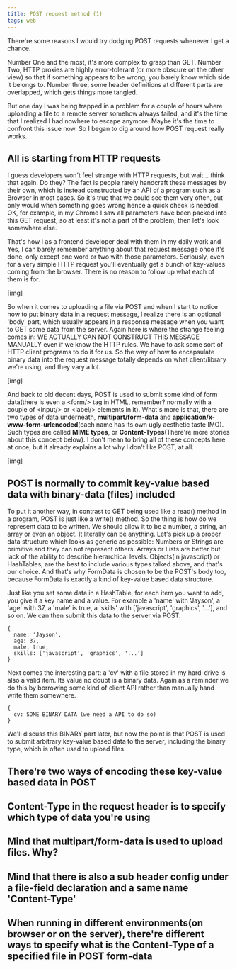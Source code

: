 ```yaml
---
title: POST request method (1)
tags: web
---
```


There're some reasons I would try dodging POST requests whenever I get a chance. 

Number One and the most, it's more complex to grasp than GET. Number Two, HTTP proxies are highly error-tolerant (or more obscure on the other view) so that if something appears to be wrong, you barely know which side it belongs to. Number three, some header definitions at different parts are overlapped, which gets things more tangled.

But one day I was being trapped in a problem for a couple of hours where uploading a file to a remote server somehow always failed, and it's the time that I realized I had nowhere to escape anymore. Maybe it's the time to confront this issue now. So I began to dig around how POST request really works.

## All is starting from HTTP requests
I guess developers won't feel strange with HTTP requests, but wait... think that again. Do they? The fact is people rarely handcraft these messages by their own, which is instead constructed by an API of a program such as a Browser in most cases. So it's true that we could see them very often, but only would when something goes wrong hence a quick check is needed. OK, for example, in my Chrome I saw all parameters have been packed into this GET request, so at least it's not a part of the problem, then let's look somewhere else.

That's how I as a frontend developer deal with them in my daily work and Yes, I can barely remember anything about that request message once it's done, only except one word or two with those parameters. Seriously, even for a very simple HTTP request you'll eventually get a bunch of key-values coming from the browser. There is no reason to follow up what each of them is for.

[img]

So when it comes to uploading a file via POST and when I start to notice how to put binary data in a request message, I realize there is an optional 'body' part, which usually appears in a response message when you want to GET some data from the server. Again here is where the strange feeling comes in: WE ACTUALLY CAN NOT CONSTRUCT THIS MESSAGE MANUALLY even if we know the HTTP rules. We have to ask some sort of HTTP client programs to do it for us. So the way of how to encapsulate binary data into the request message totally depends on what client/library we're using, and they vary a lot.

[img]

And back to old decent days, POST is used to submit some kind of form data(there is even a \<form/\> tag in HTML, remember? normally with a couple of \<input/\> or \<label/\> elements in it). What's more is that, there are two types of data underneath, **multipart/form-data** and **application/x-www-form-urlencoded**(each name has its own ugly aesthetic taste IMO). Such types are called **MIME types**, or **Content-Types**(There're more stories about this concept below). I don't mean to bring all of these concepts here at once, but it already explains a lot why I don't like POST, at all.

[img]

## POST is normally to commit key-value based data with binary-data (files) included
To put it another way, in contrast to GET being used like a read() method in a program, POST is just like a write() method. So the thing is how do we represent data to be written. We should allow it to be a number, a string, an array or even an object. It literally can be anything. Let's pick up a proper data structure which looks as generic as possible: Numbers or Strings are primitive and they can not represent others. Arrays or Lists are better but lack of the ability to describe hierarchical levels. Objects(in javascript) or HashTables, are the best to include various types talked above, and that's our choice. And that's why FormData is chosen to be the POST's body too, because FormData is exactly a kind of key-value based data structure. 

Just like you set some data in a HashTable, for each item you want to add, you give it a key name and a value. For example a 'name' with 'Jayson', a 'age' with 37, a 'male' is true, a 'skills' with ['javascript', 'graphics', '...'], and so on. We can then submit this data to the server via POST. 

```
{
  name: 'Jayson',
  age: 37,
  male: true,
  skills: ['javascript', 'graphics', '...']
}
```

Next comes the interesting part: a 'cv' with a file stored in my hard-drive is also a valid item. Its value no doubt is a binary data. Again as a reminder we do this by borrowing some kind of client API rather than manually hand write them somewhere.

```
{
  cv: SOME BINARY DATA (we need a API to do so)
}
```

We'll discuss this BINARY part later, but now the point is that POST is used to submit arbitrary key-value based data to the server, including the binary type, which is often used to upload files. 


## There're two ways of encoding these key-value based data in POST


## Content-Type in the request header is to specify which type of data  you're using

## Mind that multipart/form-data is used to upload files. Why?

## Mind that there is also a sub header config under a file-field declaration and a same name 'Content-Type'

## When running in different environments(on browser or on the server), there're different ways to specify what is the Content-Type of a specified file in POST form-data

